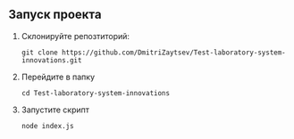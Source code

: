 ## Запуск проекта

1.  Склонируйте репозтиторий:

        git clone https://github.com/DmitriZaytsev/Test-laboratory-system-innovations.git

2.  Перейдите в папку

        cd Test-laboratory-system-innovations

3.  Запустите скрипт

        node index.js
